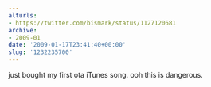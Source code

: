 ```yaml
---
alturls:
- https://twitter.com/bismark/status/1127120681
archive:
- 2009-01
date: '2009-01-17T23:41:40+00:00'
slug: '1232235700'
---
```


just bought my first ota iTunes song. ooh this is dangerous.

